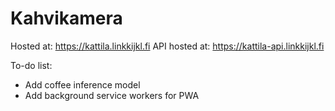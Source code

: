 # Kahvikamera

Hosted at: <https://kattila.linkkijkl.fi>
API hosted at: <https://kattila-api.linkkijkl.fi>

To-do list:

- Add coffee inference model
- Add background service workers for PWA
